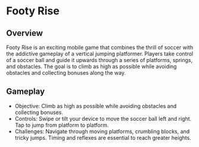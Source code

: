 # Footy Rise

## Overview
Footy Rise is an exciting mobile game that combines the thrill of soccer with the addictive gameplay of a vertical jumping platformer. Players take control of a soccer ball and guide it upwards through a series of platforms, springs, and obstacles. The goal is to climb as high as possible while avoiding obstacles and collecting bonuses along the way.

## Gameplay
- Objective: Climb as high as possible while avoiding obstacles and collecting bonuses.
- Controls: Swipe or tilt your device to move the soccer ball left and right. Tap to jump from platform to platform.
- Challenges: Navigate through moving platforms, crumbling blocks, and tricky jumps. Timing and reflexes are essential to reach greater heights.

## 

